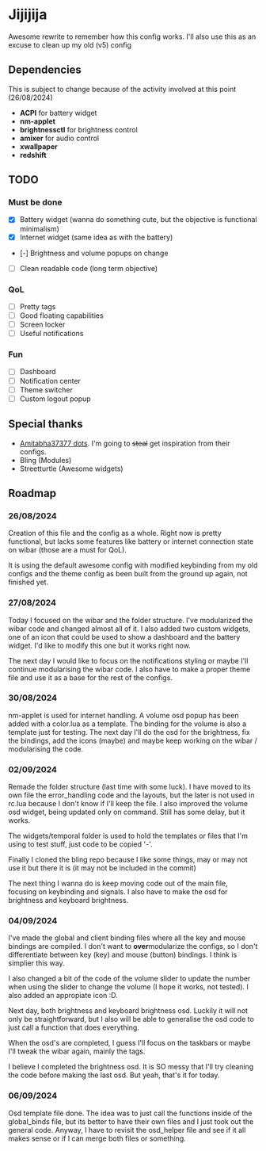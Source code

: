 # Jijijija

Awesome rewrite to remember how this config works. I'll also use this as an excuse to clean up my old (v5) config

## Dependencies

This is subject to change because of the activity involved at this point (26/08/2024)
+ **ACPI** for battery widget
+ **nm-applet**
+ **brightnessctl** for brightness control
+ **amixer** for audio control
+ **xwallpaper**
+ **redshift**

## TODO
### Must be done
- [x] Battery widget (wanna do something cute, but the objective is functional minimalism)
- [x] Internet widget (same idea as with the battery)
- [-] Brightness and volume popups on change
- [ ] Clean readable code (long term objective)

### QoL
- [ ] Pretty tags
- [ ] Good floating capabilities
- [ ] Screen locker
- [ ] Useful notifications

### Fun
- [ ] Dashboard
- [ ] Notification center
- [ ] Theme switcher
- [ ] Custom logout popup

## Special thanks

+ [Amitabha37377 dots](https://github.com/Amitabha37377/Awful-DOTS?tab=readme-ov-file). I'm going to ~~steal~~ get inspiration from their configs.
+ Bling (Modules)
+ Streetturtle (Awesome widgets)

## Roadmap

### 26/08/2024

Creation of this file and the config as a whole. Right now is pretty functional, but lacks some features like battery or internet connection state on wibar (those are a must for QoL).

It is using the default awesome config with modified keybinding from my old configs and the theme config as been built from the ground up again, not finished yet.

### 27/08/2024

Today I focused on the wibar and the folder structure. I've modularized the wibar code and changed almost all of it. I also added two custom widgets, one of an icon that could be used to show a dashboard and the battery widget. I'd like to modify this one but it works right now.

The next day I would like to focus on the notifications styling or maybe I'll continue modularising the wibar code. I also have to make a proper theme file and use it as a base for the rest of the configs.

### 30/08/2024

nm-applet is used for internet handling. A volume osd popup has been added with a color.lua as a template. The binding for the volume is also a template just for testing. The next day I'll do the osd for the brightness, fix the bindings, add the icons (maybe) and maybe keep working on the wibar / modularising the code.

### 02/09/2024

Remade the folder structure (last time with some luck). I have moved to its own file the error_handling code and the layouts, but the later is not used in rc.lua because I don't know if I'll keep the file. I also improved the volume osd widget, being updated only on command. Still has some delay, but it works.

The widgets/temporal folder is used to hold the templates or files that I'm using to test stuff, just code to be copied '-'.

Finally I cloned the bling repo because I like some things, may or may not use it but there it is (it may not be included in the commit)

The next thing I wanna do is keep moving code out of the main file, focusing on keybinding and signals. I also have to make the osd for brightness and keyboard brightness.

### 04/09/2024

I've made the global and client binding files where all the key and mouse bindings are compiled. I don't want to **over**modularize the configs, so I don't differentiate between key (key) and mouse (button) bindings. I think is simplier this way.

I also changed a bit of the code of the volume slider to update the number when using the slider to change the volume (I hope it works, not tested). I also added an appropiate icon :D.

Next day, both brightness and keyboard brightness osd. Luckily it will not only be straightforward, but I also will be able to generalise the osd code to just call a function that does everything.

When the osd's are completed, I guess I'll focus on the taskbars or maybe I'll tweak the wibar again, mainly the tags.

I believe I completed the brightness osd. It is SO messy that I'll try cleaning the code before making the last osd. But yeah, that's it for today.

### 06/09/2024

Osd template file done. The idea was to just call the functions inside of the global_binds file, but its better to have their own files and I just took out the general code. Anyway, I have to revisit the osd_helper file and see if it all makes sense or if I can merge both files or something.
